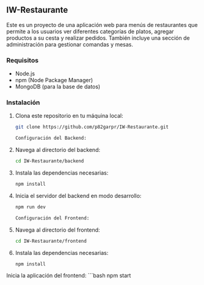 ## IW-Restaurante

Este es un proyecto de una aplicación web para menús de restaurantes que permite a los usuarios ver diferentes categorías de platos, agregar productos a su cesta y realizar pedidos. También incluye una sección de administración para gestionar comandas y mesas.

### Requisitos

- Node.js
- npm (Node Package Manager)
- MongoDB (para la base de datos)

### Instalación

1. Clona este repositorio en tu máquina local:
   ```bash
   git clone https://github.com/p82garpr/IW-Restaurante.git

   Configuración del Backend:
2. Navega al directorio del backend:
    ```bash
    cd IW-Restaurante/backend

3. Instala las dependencias necesarias:
    ```bash
    npm install


4. Inicia el servidor del backend en modo desarrollo:
    ```bash
    npm run dev

    Configuración del Frontend:
5. Navega al directorio del frontend:
    ```bash
    cd IW-Restaurante/frontend

6. Instala las dependencias necesarias:
    ```bash
    npm install

Inicia la aplicación del frontend:
    ```bash
    npm start